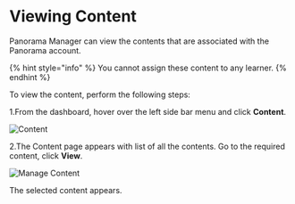 # Viewing Content

Panorama Manager can view the contents that are associated with the Panorama account.

{% hint style="info" %}
You cannot assign these content to any learner.
{% endhint %}

To view the content, perform the following steps:

1.From the dashboard, hover over the left side bar menu and click **Content**.

![Content](https://gblobscdn.gitbook.com/assets%2F-M2BHhm8mckTPG66l6MP%2F-M2EJnuEVQ5l7L6PFdSS%2F-M2EKXE_XpqdSlnfCGUn%2Fmanger_cont.png?alt=media&token=b726bd97-37dd-4612-958f-0c6103a915e4)

2.The Content page appears with list of all the contents. Go to the required content, click **View**.

![Manage Content](https://gblobscdn.gitbook.com/assets%2F-M2BHhm8mckTPG66l6MP%2F-M2EJnuEVQ5l7L6PFdSS%2F-M2ELEAoeuV9iMV7fNgq%2FManager_contview.png?alt=media&token=3945a75e-ed96-4de6-ad22-01c1101e4e65)

The selected content appears.

